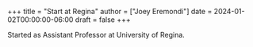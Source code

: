+++
title = "Start at Regina"
author = ["Joey Eremondi"]
date = 2024-01-02T00:00:00-06:00
draft = false
+++

Started as Assistant Professor at University of Regina.

